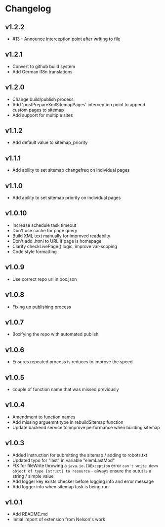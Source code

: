 # Changelog

## v1.2.2

* [#13](https://github.com/pixl8/preside-ext-xml-sitemap/issues/13) - Announce interception point after writing to file

## v1.2.1

* Convert to github build system
* Add German i18n translations

## v1.2.0

* Change build/publish process
* Add 'postPrepareXmlSitemapPages' interception point to append custom pages to sitemap
* Add support for multiple sites

## v1.1.2

* Add default value to sitemap_priority

## v1.1.1

* Add ability to set sitemap changefreq on individual pages

## v1.1.0

* Add ability to set sitemap priority on individual pages


## v1.0.10

* Increase schedule task timeout
* Don't use cache for page query
* Build XML text manually for improved readabilty
* Don't add .html to URL if page is homepage
* Clarify checkLivePage() logic, improve var-scoping
* Code style formatting

## v1.0.9

* Use correct repo url in box.json

## v1.0.8

* Fixing up publishing process

## v1.0.7

* Boxifying the repo with automated publish

## v1.0.6

* Ensures repeated process is reduces to improve the speed

## v1.0.5

* couple of function name that was missed previously

## v1.0.4

* Amendment to function names
* Add missing arguemnt type in rebuildSitemap function
* Update backend service to improve performance when building sitemap

## v1.0.3

* Added instruction for submitting the sitemap / adding to robots.txt
* Updated typo for "last" in variable "elemLastMod"
* FIX for fileWrite throwing a `java.io.IOException` error `can't write down object of type [struct] to resource` - always ensure the outut is a string / simple value
* Add logger key exists checker before logging info and error message
* Add logger info when sitemap task is being run

## v1.0.1

* Add README.md
* Initial import of extension from Nelson's work
